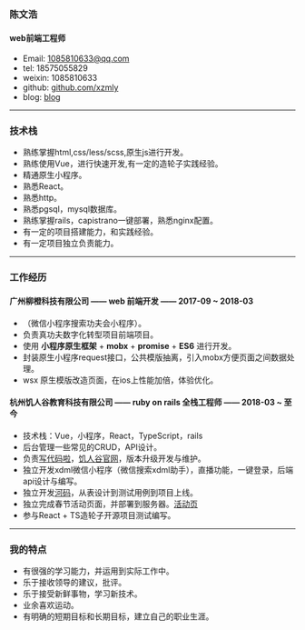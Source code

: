 

### 陈文浩
#### web前端工程师

- Email: 1085810633@qq.com
- tel: 18575055829
- weixin: 1085810633
- github: [github.com/xzmly](https://github.com/xzmly)
- blog: [blog](https://www.jianshu.com/u/40557ee17082)
***
### 技术栈
- 熟练掌握html,css/less/scss,原生js进行开发。
- 熟练使用Vue，进行快速开发,有一定的造轮子实践经验。
- 精通原生小程序。
- 熟悉React。
- 熟悉http。
- 熟悉pgsql，mysql数据库。
- 熟练掌握rails，capistrano一键部署，熟悉nginx配置。
- 有一定的项目搭建能力，和实践经验。
- 有一定项目独立负责能力。
***

### 工作经历
#### 广州柳橙科技有限公司 —— web 前端开发 —— 2017-09 ~ 2018-03
- （微信小程序搜索功夫会小程序）。
- 负责真功夫数字化转型项目前端项目。
- 使用 **小程序原生框架** + **mobx** + **promise** + **ES6** 进行开发。
- 封装原生小程序request接口，公共模版抽离，引入mobx方便页面之间数据处理。
- wsx 原生模版改造页面，在ios上性能加倍，体验优化。

#### 杭州饥人谷教育科技有限公司 —— ruby on rails 全栈工程师 —— 2018-03 ~ 至今
- 技术栈：Vue，小程序，React，TypeScript，rails
- 后台管理一些常见的CRUD，API设计。
- 负责[写代码啦](https://xiedaimala.com/)，[饥人谷官网](https://jirengu.com/)，版本升级开发与维护。
- 独立开发xdml微信小程序（微信搜索xdml助手），直播功能，一键登录，后端api设计与编写。
- 独立开发[河码](https://xiedaimala.com/bbs)，从表设计到测试用例到项目上线。
- 独立完成春节活动页面，并部署到服务器。[活动页](https://xiedaimala.com/act2018/)
- 参与React + TS造轮子开源项目测试编写。
***

### 我的特点
- 有很强的学习能力，并运用到实际工作中。
- 乐于接收领导的建议，批评。
- 乐于接受新鲜事物，学习新技术。
- 业余喜欢运动。
- 有明确的短期目标和长期目标，建立自己的职业生涯。
